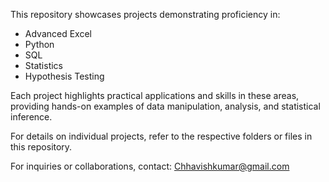 This repository showcases projects demonstrating proficiency in:

- Advanced Excel
- Python
- SQL
- Statistics
- Hypothesis Testing

Each project highlights practical applications and skills in these areas, providing hands-on examples of data manipulation, analysis, and statistical inference.

For details on individual projects, refer to the respective folders or files in this repository.

For inquiries or collaborations, contact: Chhavishkumar@gmail.com
